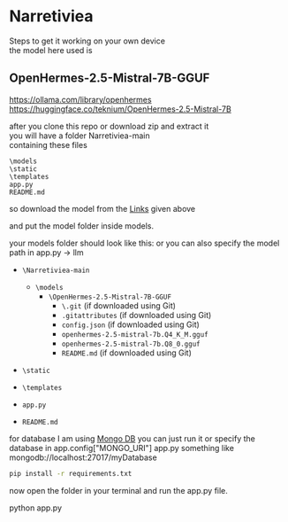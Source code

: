 # Narretiviea  

Steps to get it working on your own device  
the model here used is  
## OpenHermes-2.5-Mistral-7B-GGUF 
https://ollama.com/library/openhermes  
https://huggingface.co/teknium/OpenHermes-2.5-Mistral-7B  

after you clone this repo or download zip and extract it  
you will have a folder Narretiviea-main  
containing these files  

`\models`  
`\static`    
`\templates`  
`app.py`  
`README.md`  

so download the model from the [Links](#openhermes-25-mistral-7b-gguf) given above

and put the model folder inside models.

your models folder should look like this:
or you can also specify the model path in app.py -> llm

- `\Narretiviea-main`
  - `\models`
    - `\OpenHermes-2.5-Mistral-7B-GGUF`
      - `\.git` (if downloaded using Git)
      - `.gitattributes` (if downloaded using Git)
      - `config.json` (if downloaded using Git)
      - `openhermes-2.5-mistral-7b.Q4_K_M.gguf`
      - `openhermes-2.5-mistral-7b.Q8_0.gguf`
      - `README.md` (if downloaded using Git)

- `\static`
- `\templates`
- `app.py`
- `README.md`

for database I am using [Mongo DB](https://www.mongodb.com/)
you can just run it or specify the database in app.config["MONGO_URI"]
app.py something like mongodb://localhost:27017/myDatabase

```bash
pip install -r requirements.txt
```

now open the folder in your terminal and run the app.py file.

python app.py
